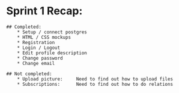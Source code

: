 # Sprint 1 Recap:
    ## Completed:
        * Setup / connect postgres
        * HTML / CSS mockups
        * Registration
        * Login / Logout
        * Edit profile description
        * Change password
        * Change email
        
    ## Not completed:
        * Upload picture:     Need to find out how to upload files
        * Subscriptions:      Need to find out how to do relations


